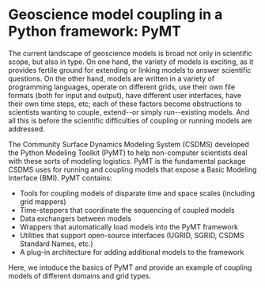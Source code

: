 # Geoscience model coupling in a Python framework: PyMT

The current landscape of geoscience models
is broad not only in scientific scope,
but also in type.
On one hand,
the variety of models is exciting,
as it provides fertile ground for extending or linking models
to answer scientific questions.
On the other hand,
models are written in a variety of programming languages,
operate on different grids,
use their own file formats (both for input and output),
have different user interfaces,
have their own time steps, etc;
each of these factors become obstructions
to scientists wanting to couple, extend--or simply run--existing models.
And all this is before the scientific difficulties
of coupling or running models are addressed.

The Community Surface Dynamics Modeling System (CSDMS)
developed the Python Modeling Toolkit (PyMT)
to help non-computer scientists deal with these sorts of modeling logistics.
PyMT is the fundamental package CSDMS uses
for running and coupling models
that expose a Basic Modeling Interface (BMI).
PyMT contains:

* Tools for coupling models of disparate time and space
  scales (including grid mappers)
* Time-steppers that coordinate the sequencing of coupled models
* Data exchangers between models
* Wrappers that automatically load models into the PyMT framework
* Utilities that support open-source interfaces (UGRID, SGRID, CSDMS
  Standard Names, etc.)
* A plug-in architecture for adding additional models to the framework

Here,
we intoduce the basics of PyMT
and provide an example of coupling models of different
domains and grid types.
